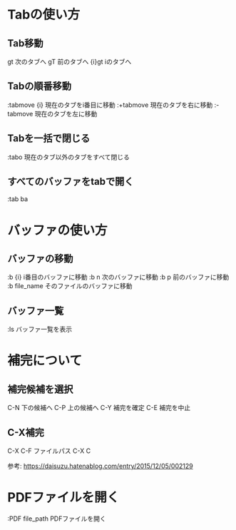 # Tabの使い方
## Tab移動
gt 次のタブへ
gT 前のタブへ
{i}gt iのタブへ

## Tabの順番移動
:tabmove {i} 現在のタブをi番目に移動
:+tabmove 現在のタブを右に移動
:-tabmove 現在のタブを左に移動

## Tabを一括で閉じる
:tabo 現在のタブ以外のタブをすべて閉じる

## すべてのバッファをtabで開く
:tab ba

# バッファの使い方
## バッファの移動
:b {i} i番目のバッファに移動
:b n   次のバッファに移動
:b p   前のバッファに移動
:b file_name そのファイルのバッファに移動

## バッファ一覧
:ls バッファ一覧を表示

# 補完について
## 補完候補を選択
C-N 下の候補へ
C-P 上の候補へ
C-Y 補完を確定
C-E 補完を中止

## C-X補完
C-X C-F  ファイルパス
C-X C

参考:
https://daisuzu.hatenablog.com/entry/2015/12/05/002129

# PDFファイルを開く
:PDF file_path PDFファイルを開く

